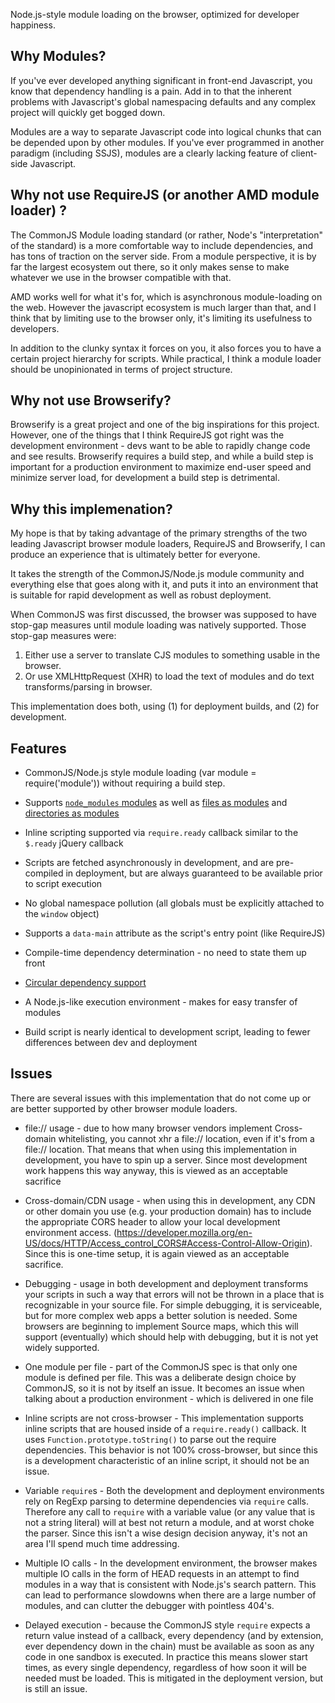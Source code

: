 Node.js-style module loading on the browser, optimized for developer happiness.

Why Modules?
------------
If you've ever developed anything significant in front-end Javascript, you know that dependency handling is a pain. Add in to that the inherent problems with Javascript's global namespacing defaults and any complex project will quickly get bogged down.

Modules are a way to separate Javascript code into logical chunks that can be depended upon by other modules. If you've ever programmed in another paradigm (including SSJS), modules are a clearly lacking feature of client-side Javascript.


Why not use RequireJS (or another AMD module loader) ?
------------------------------------

The CommonJS Module loading standard (or rather, Node's "interpretation" of the standard) is a more comfortable way to include dependencies, and has tons of traction on the server side. From a module perspective, it is by far the largest ecosystem out there, so it only makes sense to make whatever we use in the browser compatible with that.

AMD works well for what it's for, which is asynchronous module-loading on the web. However the javascript ecosystem is much larger than that, and I think that by limiting use to the browser only, it's limiting its usefulness to developers.

In addition to the clunky syntax it forces on you, it also forces you to have a certain project hierarchy for scripts. While practical, I think a module loader should be unopinionated in terms of project structure.


Why not use Browserify?
-----------------------

Browserify is a great project and one of the big inspirations for this project. However, one of the things that I think RequireJS got right was the development environment - devs want to be able to rapidly change code and see results. Browserify requires a build step, and while a build step is important for a production environment to maximize end-user speed and minimize server load, for development a build step is detrimental.

Why this implemenation?
-----------------------

My hope is that by taking advantage of the primary strengths of the two leading Javascript browser module loaders, RequireJS and Browserify, I can produce an experience that is ultimately better for everyone.

It takes the strength of the CommonJS/Node.js module community and everything else that goes along with it, and puts it into an environment that is suitable for rapid development as well as robust deployment.

When CommonJS was first discussed, the browser was supposed to have stop-gap measures until module loading was natively supported. Those stop-gap measures were:
1) Either use a server to translate CJS modules to something usable in the browser.
2) Or use XMLHttpRequest (XHR) to load the text of modules and do text transforms/parsing in browser.

This implementation does both, using (1) for deployment builds, and (2) for development.

Features
--------

* CommonJS/Node.js style module loading (var module = require('module')) without requiring a build step.

* Supports [`node_modules` modules](http://nodejs.org/api/modules.html#modules_loading_from_node_modules_folders) as well as [files as modules](http://nodejs.org/api/modules.html#modules_file_modules) and [directories as modules](http://nodejs.org/api/modules.html#modules_folders_as_modules)

* Inline scripting supported via `require.ready` callback similar to the `$.ready` jQuery callback

* Scripts are fetched asynchronously in development, and are pre-compiled in deployment, but are always guaranteed to be available prior to script execution

* No global namespace pollution (all globals must be explicitly attached to the `window` object)

* Supports a `data-main` attribute as the script's entry point (like RequireJS)

* Compile-time dependency determination - no need to state them up front

* [Circular dependency support](http://nodejs.org/api/modules.html#modules_cycles)

* A Node.js-like execution environment - makes for easy transfer of modules

* Build script is nearly identical to development script, leading to fewer differences between dev and deployment

Issues
------
There are several issues with this implementation that do not come up or are better supported by other browser module loaders.

* file:// usage - due to how many browser vendors implement Cross-domain whitelisting, you cannot xhr a file:// location, even if it's from a file:// location. That means that when using this implementation in development, you have to spin up a server. Since most development work happens this way anyway, this is viewed as an acceptable sacrifice

* Cross-domain/CDN usage - when using this in development, any CDN or other domain you use (e.g. your production domain) has to include the appropriate CORS header to allow your local development environment access. (https://developer.mozilla.org/en-US/docs/HTTP/Access_control_CORS#Access-Control-Allow-Origin). Since this is one-time setup, it is again viewed as an acceptable sacrifice.

* Debugging - usage in both development and deployment transforms your scripts in such a way that errors will not be thrown in a place that is recognizable in your source file. For simple debugging, it is serviceable, but for more complex web apps a better solution is needed. Some browsers are beginning to implement Source maps, which this will support (eventually) which should help with debugging, but it is not yet widely supported.

* One module per file - part of the CommonJS spec is that only one module is defined per file. This was a deliberate design choice by CommonJS, so it is not by itself an issue. It becomes an issue when talking about a production environment - which is delivered in one file

* Inline scripts are not cross-browser - This implementation supports inline scripts that are housed inside of a `require.ready()` callback. It uses `Function.prototype.toString()` to parse out the require dependencies. This behavior is not 100% cross-browser, but since this is a development characteristic of an inline script, it should not be an issue.

* Variable `require`s - Both the development and deployment environments rely on RegExp parsing to determine dependencies via `require` calls. Therefore any call to `require` with a variable value (or any value that is not a string literal) will at best not return a module, and at worst choke the parser. Since this isn't a wise design decision anyway, it's not an area I'll spend much time addressing.

* Multiple IO calls - In the development environment, the browser makes multiple IO calls in the form of HEAD requests in an attempt to find modules in a way that is consistent with Node.js's search pattern. This can lead to performance slowdowns when there are a large number of modules, and can clutter the debugger with pointless 404's.

* Delayed execution - because the CommonJS style `require` expects a return value instead of a callback, every dependency (and by extension, ever dependency down in the chain) must be available as soon as any code in one sandbox is executed. In practice this means slower start times, as every single dependency, regardless of how soon it will be needed must be loaded. This is mitigated in the deployment version, but is still an issue.
